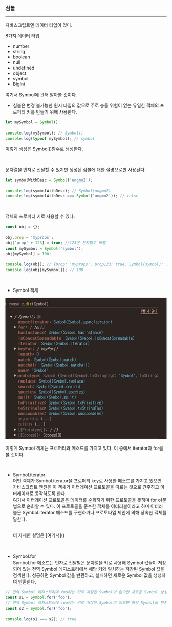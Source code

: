 ### 심볼

---

자바스크립트엔 데이터 타입이 있다.

8가지 데이터 타입

- number
- string
- boolean
- null
- undefined
- object
- symbol
- BigInt

여기서 Symbol에 관해 알아볼 것이다.

- 심볼은 변경 불가능한 원시 타입의 값으로 주로 충돌 위험이 없는 유일한 객체의 프로퍼티 키를 만들기 위해 사용한다.

```javascript
let mySymbol = Symbol();

console.log(mySymbol); // Symbol()
console.log(typeof mySymbol); // symbol
```

이렇게 생성은 Symbol()함수로 생성한다.

<br/> 

문자열을 인자로 전달할 수 있지만 생성된 심볼에 대한 설명으로만 사용된다.

```javascript
let symbolWithDesc = Symbol('ungmo2');

console.log(symbolWithDesc); // Symbol(ungmo2)
console.log(symbolWithDesc === Symbol('ungmo2')); // false
```
<br/> 


객체의 프로퍼티 키로 사용할 수 있다.

```javascript
const obj = {};

obj.prop = 'myprops';
obj['prop' + 123] = true; //123은 문자열로 바뀜
const mySymbol = Symbol('symbol');
obj[mySymbol] = 100;

console.log(obj); // {prop: 'myprops', prop123: true, Symbol(symbol): 100}
console.log(obj[mySymbol]); // 100
```
<br/> 


- Symbol 객체

![alt text](./Image/심볼.png)


이렇게 Symbol 객체는 프로퍼티와 메소드를 가지고 있다. 이 중에서 iterator과 for을 볼 것이다.

<br/> 

- Symbol.iterator   <br>
  어떤 객체가 Symbol.iterator을 프로퍼티 key로 사용한 메소드를 가지고 있으면 자바스크립트 엔진은 이 객체가 이터레이션 프로토콜을 따르는 것으로 간주하고 이터레이터로 동작하도록 한다.
  <br/> 
  여기서 이터레이션 프로토콜은 데이터를 순회하기 위한 프로토콜을 뜻하며 for of문법으로 순회할 수 있다.
  이 프로토콜을 준수한 객체를 이터러블이라고 하며 이터러블은 Symbol.iterator 메소드를 구현하거나 프로토타입 체인에 의해 상속한 객체를 말한다.

  <br/> 
  더 자세한 설명은 [여기서]()
  <br/> <br/> <br/> 

- Symbol.for   <br>
  Symbol.for 메소드는 인자로 전달받은 문자열을 키로 사용해 Symbol 값들이 저장되어 있는 전역 Symbol 레지스트리에서 해당 키와 일치하는 저장된 Symbol 값을 검색한다.
  성공하면 Symbol 값을 반환하고, 실패하면 새로운 Symbol 값을 생성하여 반환한다.

```javascript
// 전역 Symbol 레지스트리에 foo라는 키로 저장된 Symbol이 없으면 새로운 Symbol 생성
const s1 = Symbol.for('foo');
// 전역 Symbol 레지스트리에 foo라는 키로 저장된 Symbol이 있으면 해당 Symbol을 반환
const s2 = Symbol.for('foo');

console.log(s1 === s2); // true
```

